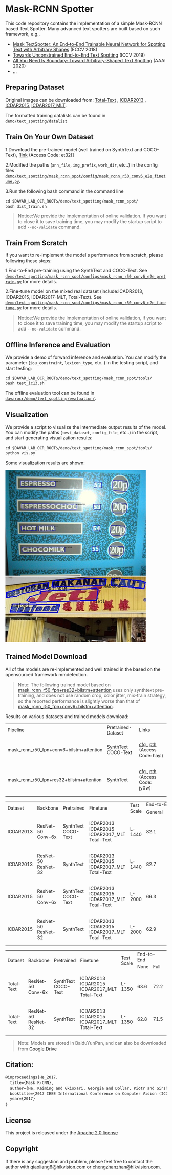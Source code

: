 # Mask-RCNN Spotter
This code repository contains the implementation of a simple Mask-RCNN based Text Spotter. Many advanced text spotters are built based on such framework, e.g., 
- [Mask TextSpotter: An End-to-End Trainable Neural Network for Spotting Text with Arbitrary Shapes](https://arxiv.org/pdf/1908.08207.pdf) (ECCV 2018)
- [Towards Unconstrained End-to-End Text Spotting](https://arxiv.org/pdf/1908.09231.pdf) (ICCV 2019)
- [All You Need Is Boundary: Toward Arbitrary-Shaped Text Spotting](https://arxiv.org/pdf/1911.09550.pdf) (AAAI 2020)
- ...

## Preparing Dataset
Original images can be downloaded from: [Total-Text](https://github.com/cs-chan/Total-Text-Dataset "Total-Text") , [ICDAR2013](https://rrc.cvc.uab.es/?ch=2) , [ICDAR2015](https://rrc.cvc.uab.es/?ch=4), [ICDAR2017_MLT](https://rrc.cvc.uab.es/?ch=8).

The formatted training datalists can be found in [`demo/text_spotting/datalist`](../datalist)

## Train On Your Own Dataset
1.Download the pre-trained model (well trained on SynthText and COCO-Text), [[link](https://pan.baidu.com/s/1PdCalgmaIqRw28WuaDxDNg) (Access Code: et32)]

2.Modified the paths (`ann_file`, `img_prefix`, `work_dir`, etc..) in the config files [`demo/text_spotting/mask_rcnn_spot/config/mask_rcnn_r50_conv6_e2e_finetune.py`](./configs/mask_rcnn_r50_conv6_e2e_finetune.py).

3.Run the following bash command in the command line
``` shell
cd $DAVAR_LAB_OCR_ROOT$/demo/text_spotting/mask_rcnn_spot/
bash dist_train.sh
```
>Notice:We provide the implementation of online validation. If you want to close it to save training time, you may modify the startup script to add `--no-validate` command.

## Train From Scratch
If you want to re-implement the model's performance from scratch, please following these steps:

1.End-to-End pre-training using the SynthText and COCO-Text. See [`demo/text_spotting/mask_rcnn_spot/configs/mask_rcnn_r50_conv6_e2e_pretrain.py`](./configs/mask_rcnn_r50_conv6_e2e_pretrain.py) for more details.

2.Fine-tune model on the mixed real dataset (include:ICADR2013, ICDAR2015, ICDAR2017-MLT, Total-Text). See [`demo/text_spotting/mask_rcnn_spot/configs/mask_rcnn_r50_conv6_e2e_finetune.py`](./configs/mask_rcnn_r50_conv6_e2e_finetune.py) for more details.

>Notice:We provide the implementation of online validation, if you want to close it to save training time, you may modify the startup script to add `--no-validate` command.

## Offline Inference and Evaluation
We provide a demo of forward inference and evaluation. You can modify the parameter (`iou_constraint`, `lexicon_type`, etc..) in the testing script, and start testing:
``` shell
cd $DAVAR_LAB_OCR_ROOT$/demo/text_spotting/mask_rcnn_spot/tools/
bash test_ic13.sh
```

The offline evaluation tool can be found in [`davarocr/demo/text_spotting/evaluation/`](../evalution/).

## Visualization
We provide a script to visualize the intermediate output results of the model. You can modify the paths (`test_dataset`, `config_file`, etc..) in the script, and start generating visualization results:
``` shell
cd $DAVAR_LAB_OCR_ROOT$/demo/text_spotting/mask_rcnn_spot/tools/
python vis.py
```

Some visualization results are shown:

![./vis/img_225_text.jpg](./vis/img_225_text.jpg)
![./vis/img92_text.jpg](./vis/img92_text.jpg)

## Trained Model Download
All of the models are re-implemented and well trained in the based on the opensourced framework mmdetection.
>Note: The following trained model based on [mask_rcnn_r50_fpn+res32+bilstm+attention](./configs/mask_rcnn_r50_r32_e2e_finetune.py) 
>uses only synthtext pre-training, and does not use random crop, color jitter, mix-train strategy, so the reported performance is slightly worse than that of [mask_rcnn_r50_fpn+conv6+bilstm+attention](./configs/mask_rcnn_r50_conv6_e2e_finetune.py).

Results on various datasets and trained models download:
<table>
	<tr>
		<td>Pipeline</td>
		<td>Pretrained-Dataset</td>
		<td>Links</td>
	</tr>
	<tr>
		<td>mask_rcnn_r50_fpn+conv6+bilstm+attention</td>
		<td>SynthText<br>COCO-Text</td>
		<td><p><a href="./configs/mask_rcnn_r50_conv6_e2e_finetune.py">cfg </a>, <a href="https://pan.baidu.com/s/1zu4gQXV18wtYs1hDWC3Igw">pth </a> (Access Code: hayl)</p></td>
	</tr>
	<tr>
		<td>mask_rcnn_r50_fpn+res32+bilstm+attention</td>
		<td>SynthText</td>
		<td><p><a href="./configs/mask_rcnn_r50_r32_e2e_finetune.py">cfg </a>, <a href="https://pan.baidu.com/s/1HyUQXIoNmmq3tZnQIatEJQ">pth </a> (Access Code: jy0w)</p></td>
	</tr>
</table>

<table>
	<tr>
		<td rowspan="2">Dataset</td>
		<td rowspan="2">Backbone</td>
		<td rowspan="2">Pretrained</td>
		<td rowspan="2">Finetune</td>
		<td rowspan="2">Test Scale</td>
		<td colspan="3">End-to-End</td>
		<td colspan="3">Word Spotting</td>
		<td rowspan="2">Links</td>
	</tr>
	<tr>
		<td>General</td>
		<td>Weak</td>
		<td>Strong</td>
		<td>General</td>
		<td>Weak</td>
		<td>Strong</td>
	</tr>
	<tr>
		<td>ICDAR2013</td>
		<td>ResNet-50<br>Conv-6x</td>
		<td>SynthText<br>COCO-Text</td>
		<td>ICDAR2013<br>ICDAR2015<br>ICDAR2017_MLT<br>Total-Text</td>
		<td>L-1440</td>
		<td>82.1</td>
		<td>85.6</td>
		<td>86.1</td>
		<td>85.6</td>
		<td>89.9</td>
		<td>90.5</td>
		<td><p><a href="./configs/mask_rcnn_r50_conv6_e2e_finetune.py">cfg </a>, <a href="https://pan.baidu.com/s/1lxHmm5tN5nYoAeLDsa2qVw">pth </a> (Access Code: hu7s)</p></td>
	</tr>
	<tr>
		<td>ICDAR2013</td>
		<td>ResNet-50<br>ResNet-32</td>
		<td>SynthText</td>
		<td>ICDAR2013<br>ICDAR2015<br>ICDAR2017_MLT<br>Total-Text</td>
		<td>L-1440</td>
		<td>82.7</td>
		<td>86.0</td>
		<td>86.6</td>
		<td>86.1</td>
		<td>90.4</td>
		<td>91.1</td>
		<td><p><a href="./configs/mask_rcnn_r50_r32_e2e_finetune.py">cfg </a>, <a href="https://pan.baidu.com/s/104Ggdtk1VJfd4Gfc0Y862A">pth </a> (Access Code: eify)</p></td>
	</tr>
	<tr>
		<td>ICDAR2015</td>
		<td>ResNet-50<br>Conv-6x</td>
		<td>SynthText<br>COCO-Text</td>
		<td>ICDAR2013<br>ICDAR2015<br>ICDAR2017_MLT<br>Total-Text</td>
		<td>L-2000</td>
		<td>66.3</td>
		<td>75.3</td>
		<td>78.4</td>
		<td>66.7</td>
		<td>78.1</td>
		<td>81.7</td>
		<td><p><a href="./configs/mask_rcnn_r50_conv6_e2e_finetune.py">cfg </a>, <a href="https://pan.baidu.com/s/1lxHmm5tN5nYoAeLDsa2qVw">pth </a> (Access Code: hu7s)</p></td>
	</tr>
	<tr>
		<td>ICDAR2015</td>
		<td>ResNet-50<br>ResNet-32</td>
		<td>SynthText</td>
		<td>ICDAR2013<br>ICDAR2015<br>ICDAR2017_MLT<br>Total-Text</td>
		<td>L-2000</td>
		<td>62.9</td>
		<td>72.2</td>
		<td>75.7</td>
		<td>63.5</td>
		<td>75.0</td>
		<td>79.1</td>
		<td><p><a href="./configs/mask_rcnn_r50_r32_e2e_finetune.py">cfg </a>, <a href="https://pan.baidu.com/s/1OIWbSi84azMTcu8UQtFWdQ">pth </a> (Access Code: q747)</p></td>
	</tr>
</table>

<table>
	<tr>
		<td rowspan="2">Dataset</td>
		<td rowspan="2">Backbone</td>
		<td rowspan="2">Pretrained</td>
		<td rowspan="2">Finetune</td>
		<td rowspan="2">Test Scale</td>
		<td colspan="2">End-to-End</td>
		<td colspan="2">Word Spotting</td>
		<td rowspan="2">Links</td>
	</tr>
	<tr>
		<td>None</td>
		<td>Full</td>
		<td>None</td>
		<td>Full</td>
	</tr>
	<tr>
		<td>Total-Text</td>
		<td>ResNet-50<br>Conv-6x</td>
		<td>SynthText<br>COCO-Text</td>
		<td>ICDAR2013<br>ICDAR2015<br>ICDAR2017_MLT<br>Total-Text</td>
		<td>L-1350</td>
		<td>63.6</td>
		<td>72.2</td>
		<td>66.1</td>
		<td>76.5</td>
		<td><p><a href="./configs/mask_rcnn_r50_conv6_e2e_finetune.py">cfg </a>, <a href="https://pan.baidu.com/s/1lxHmm5tN5nYoAeLDsa2qVw">pth </a> (Access Code: hu7s)</p></td>
	</tr>
	<tr>
		<td>Total-Text</td>
		<td>ResNet-50<br>ResNet-32</td>
		<td>SynthText</td>
		<td>ICDAR2013<br>ICDAR2015<br>ICDAR2017_MLT<br>Total-Text</td>
		<td>L-1350</td>
		<td>62.8</td>
		<td>71.5</td>
		<td>65.2</td>
		<td>75.8</td>
		<td><p><a href="./configs/mask_rcnn_r50_r32_e2e_finetune.py">cfg </a>, <a href="https://pan.baidu.com/s/1IP8K2uk033fD9xsT-alTDw">pth </a> (Access Code: o66n)</p></td>
	</tr>
</table>

> Note: Models are stored in BaiduYunPan, and can also be downloaded from [Google Drive](https://drive.google.com/drive/folders/1tFtLw1Lm6Lc3ve_wNwrmedJ5dS0HPSh9?usp=sharing)


## Citation:

``` markdown
@inproceedings{He_2017,
  title={Mask R-CNN},
  author={He, Kaiming and Gkioxari, Georgia and Dollar, Piotr and Girshick, Ross},
  booktitle={2017 IEEE International Conference on Computer Vision (ICCV)},
  year={2017}
}
```

## License
This project is released under the [Apache 2.0 license](../../../davar_ocr/LICENSE)

## Copyright
If there is any suggestion and problem, please feel free to contact the author with qiaoliang6@hikvision.com or chengzhanzhan@hikvision.com.